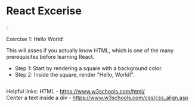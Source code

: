 <h1> <b>React Excerise</b> </h1>:

Exercise 1: Hello World!

This will asses if you actually know HTML, which is one of the many prerequisites before learning React. 
<br>
- Step 1: Start by rendering a square with a background color. 
- Step 2: Inside the square, render "Hello, World!".

<img src="https://refactor-platform-store.objectstore.e2enetworks.net/41e2ae7b-86df-448e-9079-3533dd58f28a_0%202.jpg" alt="" id="personal_image">

Helpful links:
HTML - https://www.w3schools.com/html/
<br>
Center a text inside a div - https://www.w3schools.com/css/css_align.asp
 

